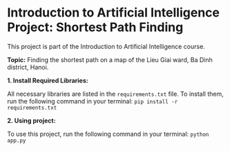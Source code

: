 # Introduction to Artificial Intelligence Project: Shortest Path Finding

This project is part of the Introduction to Artificial Intelligence course.

**Topic:** Finding the shortest path on a map of the Lieu Giai ward, Ba Dinh district, Hanoi.


**1. Install Required Libraries:**

All necessary libraries are listed in the `requirements.txt` file. To install them, run the following command in your terminal: `pip install -r requirements.txt`

**2. Using project:**

To use this project, run the following command in your terminal: `python app.py`
